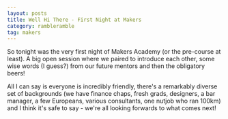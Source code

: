 ```yaml
---
layout: posts
title: Well Hi There - First Night at Makers
category: rambleramble
tag: makers
---
```


So tonight was the very first night of Makers Academy (or the pre-course at least). A big open session where we paired to introduce each other, some wise words (I guess?) from our future mentors and then the obligatory beers!

All I can say is everyone is incredibly friendly, there's a remarkably diverse set of backgrounds (we have finance chaps, fresh grads, designers, a bar manager, a few Europeans, various consultants, one nutjob who ran 100km) and I think it's safe to say - we're all looking forwards to what comes next!
